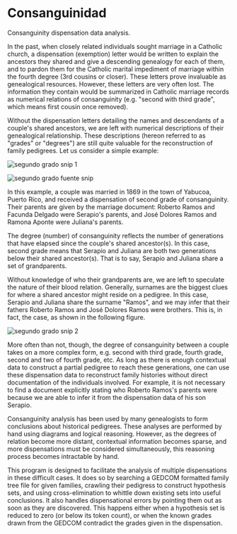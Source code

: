# Consanguinidad
Consanguinity dispensation data analysis.

In the past, when closely related individuals sought marriage in a Catholic church, a dispensation (exemption) letter would be written to explain the ancestors they shared and give a descending genealogy for each of them, and to pardon them for the Catholic marital impediment of marriage within the fourth degree (3rd cousins or closer). These letters prove invaluable as genealogical resources. However, these letters are very often lost. The information they contain would be summarized in Catholic marriage records as numerical relations of consanguinity (e.g. "second with third grade", which means first cousin once removed).

Without the dispensation letters detailing the names and descendants of a couple's shared ancestors, we are left with numerical descriptions of their genealogical relationship. These descriptions (hereon referred to as "grades" or "degrees") are still quite valuable for the reconstruction of family pedigrees. Let us consider a simple example:

![segundo grado snip 1](https://user-images.githubusercontent.com/54190606/162840928-73730833-f7c8-4c74-9980-ce7f5efb9da5.PNG)

![segundo grado fuente snip](https://user-images.githubusercontent.com/54190606/162840885-5774825b-ad76-4fe3-8978-327ea3b96621.jpg)

In this example, a couple was married in 1869 in the town of Yabucoa, Puerto Rico, and received a dispensation of second grade of consanguinity. Their parents are given by the marriage document: Roberto Ramos and Facunda Delgado were Serapio's parents, and José Dolores Ramos and Ramona Aponte were Juliana's parents.

The degree (number) of consanguinity reflects the number of generations that have elapsed since the couple's shared ancestor(s). In this case, second grade means that Serapio and Juliana are both two generations below their shared ancestor(s). That is to say, Serapio and Juliana share a set of grandparents.

Without knowledge of who their grandparents are, we are left to speculate the nature of their blood relation. Generally, surnames are the biggest clues for where a shared ancestor might reside on a pedigree. In this case, Serapio and Juliana share the surname "Ramos", and we may infer that their fathers Roberto Ramos and José Dolores Ramos were brothers. This is, in fact, the case, as shown in the following figure.

![segundo grado snip 2](https://user-images.githubusercontent.com/54190606/162841265-7d48ef79-5971-43b4-906f-bf65caaeabf6.PNG)

More often than not, though, the degree of consanguinity between a couple takes on a more complex form, e.g. second with third grade, fourth grade, second and two of fourth grade, etc. As long as there is enough contextual data to construct a partial pedigree to reach these generations, one can use these dispensation data to reconstruct family histories without direct documentation of the individuals involved. For example, it is not necessary to find a document explicitly stating who Roberto Ramos's parents were because we are able to infer it from the dispensation data of his son Serapio.

Consanguinity analysis has been used by many genealogists to form conclusions about historical pedigrees. These analyses are performed by hand using diagrams and logical reasoning. However, as the degrees of relation become more distant, contextual information becomes sparse, and more dispensations must be considered simultaneously, this reasoning process becomes intractable by hand.

This program is designed to facilitate the analysis of multiple dispensations in these difficult cases. It does so by searching a GEDCOM formatted family tree file for given families, crawling their pedigress to construct hypothesis sets, and using cross-elimination to whittle down existing sets into useful conclusions. It also handles dispensational errors by pointing them out as soon as they are discovered. This happens either when a hypothesis set is reduced to zero (or below its token count), or when the known grades drawn from the GEDCOM contradict the grades given in the dispensation.
